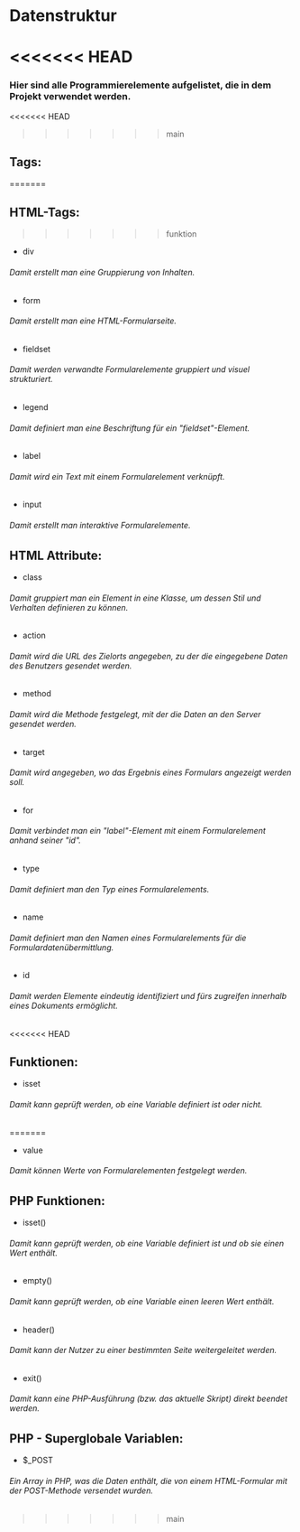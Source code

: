 # Datenstruktur
<<<<<<< HEAD
=======
### Hier sind alle Programmierelemente aufgelistet, die in dem Projekt verwendet werden.
<<<<<<< HEAD
>>>>>>> main
## Tags:
=======
## HTML-Tags:
>>>>>>> funktion
- div
###### Damit erstellt man eine Gruppierung von Inhalten.
- form
###### Damit erstellt man eine HTML-Formularseite.
- fieldset
###### Damit werden verwandte Formularelemente gruppiert und visuel strukturiert.
- legend
###### Damit definiert man eine Beschriftung für ein "fieldset"-Element.
- label
###### Damit wird ein Text mit einem Formularelement verknüpft.
- input
###### Damit erstellt man interaktive Formularelemente.
## HTML Attribute:
- class
###### Damit gruppiert man ein Element in eine Klasse, um dessen Stil und Verhalten definieren zu können.
- action
###### Damit wird die URL des Zielorts angegeben, zu der die eingegebene Daten des Benutzers gesendet werden.
- method
###### Damit wird die Methode festgelegt, mit der die Daten an den Server gesendet werden.
- target
###### Damit wird angegeben, wo das Ergebnis eines Formulars angezeigt werden soll.
- for
###### Damit verbindet man ein "label"-Element mit einem Formularelement anhand seiner "id".
- type
###### Damit definiert man den Typ eines Formularelements.
- name
###### Damit definiert man den Namen eines Formularelements für die Formulardatenübermittlung.
- id
###### Damit werden Elemente eindeutig identifiziert und fürs zugreifen innerhalb eines Dokuments ermöglicht.
<<<<<<< HEAD
## Funktionen:
- isset
###### Damit kann geprüft werden, ob eine Variable definiert ist oder nicht.
=======
- value
###### Damit können Werte von Formularelementen festgelegt werden.
## PHP Funktionen:
- isset()
###### Damit kann geprüft werden, ob eine Variable definiert ist und ob sie einen Wert enthält.
- empty()
###### Damit kann geprüft werden, ob eine Variable einen leeren Wert enthält.
- header()
###### Damit kann der Nutzer zu einer bestimmten Seite weitergeleitet werden.
- exit()
###### Damit kann eine PHP-Ausführung (bzw. das aktuelle Skript) direkt beendet werden.
## PHP - Superglobale Variablen:
- $_POST
###### Ein Array in PHP, was die Daten enthält, die von einem HTML-Formular mit der POST-Methode versendet wurden.
>>>>>>> main
